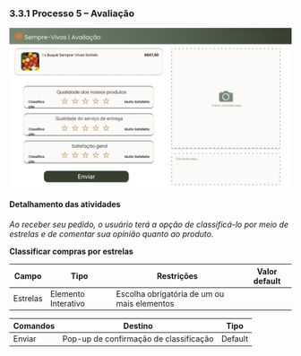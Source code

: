 ### 3.3.1 Processo 5 – Avaliação



![Modelo BPMN do PROCESSO 6](../processos/imagens/Avaliacao.png)

#### Detalhamento das atividades

_Ao receber seu pedido, o usuário terá a opção de classificá-lo por meio de estrelas e de comentar sua opinião quanto ao produto._


**Classificar compras por estrelas**

| **Campo**       | **Tipo**         | **Restrições** | **Valor default** |
| ---             | ---              | ---            | ---               |
| Estrelas | Elemento Interativo | Escolha obrigatória de um ou mais elementos |                   |


| **Comandos**         |  **Destino**                   | **Tipo** |
| ---                  | ---                            | ---               |
| Enviar | Pop-up de confirmação de classificação | Default |
